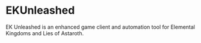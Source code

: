 # EKUnleashed
EK Unleashed is an enhanced game client and automation tool for Elemental Kingdoms and Lies of Astaroth.
